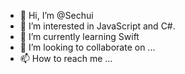 - 👋 Hi, I’m @Sechui
- 👀 I’m interested in JavaScript and C#.
- 🌱 I’m currently learning Swift
- 💞️ I’m looking to collaborate on ...
- 📫 How to reach me ...

<!---
Sechui/Sechui is a ✨ special ✨ repository because its `README.md` (this file) appears on your GitHub profile.
You can click the Preview link to take a look at your changes.
--->
